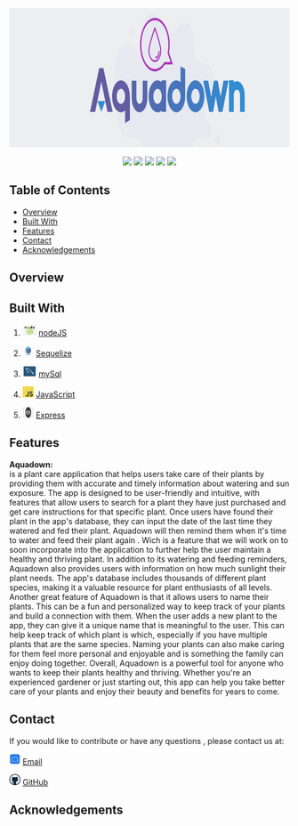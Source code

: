   <img src="public/images/Aquadown.png" alt="mappingDash" title="Aquadown"  height="250" width="100%"/> <br>

<p align="center">
    <img src="https://img.shields.io/badge/Javascript-yellow" />
    <img src="https://img.shields.io/badge/express-orange" />
    <img src="https://img.shields.io/badge/Sequelize-blue"  />
    <img src="https://img.shields.io/badge/mySQL-blue"  />
    <img src="https://img.shields.io/badge/dotenv-green" />
</p>

## Table of Contents

- [Overview](#overview)
- [Built With](#built-with)
- [Features](#features)
- [Contact](#contact)
- [Acknowledgements](#acknowledgements)

## Overview

<!-- TODO: Add a screenshot of the live project.
    1. Link to a 'live demo.'
    2. Describe your overall experience in a couple of sentences.
    3. List a few specific technical things that you learned or improved on.
    4. Share any other tips or guidance for others attempting this or something similar.
 -->

## Built With

1.  <img src="public/images/NODE.JS-logo.png"  width="25" height="20">   [nodeJS](https://nodejs.org/en/docs/)

2.  <img src="public/images/sequelize-logo.png"  width="20" height="20">   [Sequelize](https://sequelize.org/)

3.  <img src="public/images/mysql-workbench-icon.png"  width="25" height="20">   [mySql](https://www.mysql.com/about/legal/logos.html)

4.   <img src="public/images/javascript.png"  width="20" height="20">   [JavaScript]()

5. <img src="public//images/express.png"  width="20" height="20">   [Express](https://expressjs.com/)

## Features

 **Aquadown:** <br>
is a plant care application that helps users take care of their plants by providing them with accurate and timely information about watering and sun exposure. The app is designed to be user-friendly and intuitive, with features that allow users to search for a plant they have just purchased and get care instructions for that specific plant.
Once users have found their plant in the app's database, they can input the date of the last time they watered and fed their plant. Aquadown will then remind them when it's time to water and feed their plant again . Wich is a feature that we will work on to soon incorporate into the application to further  help the user  maintain a healthy and thriving plant.
In addition to its watering and feeding reminders, Aquadown also provides users with information on how much sunlight their plant needs. The app's database includes thousands of different plant species, making it a valuable resource for plant enthusiasts of all levels.
Another great feature of Aquadown is that it allows users to name their plants. This can be a fun and personalized way to keep track of your plants and build a connection with them.
When the user  adds a new plant to the app, they can give it a unique name that is meaningful to the user. This can help  keep track of which plant is which, especially if you have multiple plants that are the same species. Naming your plants can also make caring for them feel more personal and enjoyable and is something the family can enjoy doing together.
Overall, Aquadown is a powerful tool for anyone who wants to keep their plants healthy and thriving. Whether you're an experienced gardener or just starting out, this app can help you take better care of your plants and enjoy their beauty and benefits for years to come.
 

## Contact

If you would like to contribute or have any questions , please contact us at:


<img src="public/images/icloud.jpg"  width="20" height="20"> [Email](mailto:moraadrian510@icloud.com)

<img src="public/images/GitHub.png"  width="20" height="20"> [GitHub](https://github.com/hngreenberg/aquaDown.git)


## Acknowledgements

<!-- TODO: List any blog posts, tutorials or plugins that you may have used to complete the project. Only list those that had a significant impact. Obviously, we all 'Google' stuff while working on our things, but maybe something in particular stood out as a 'major contributor' to your skill set for this project. -->